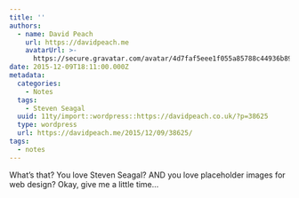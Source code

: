 ```yaml
---
title: ''
authors:
  - name: David Peach
    url: https://davidpeach.me
    avatarUrl: >-
      https://secure.gravatar.com/avatar/4d7faf5eee1f055a85788c44936b8995eaab6dfb004e7854ec747ccb272e91ee?s=96&d=mm&r=g
date: 2015-12-09T18:11:00.000Z
metadata:
  categories:
    - Notes
  tags:
    - Steven Seagal
  uuid: 11ty/import::wordpress::https://davidpeach.co.uk/?p=38625
  type: wordpress
  url: https://davidpeach.me/2015/12/09/38625/
tags:
  - notes
---
```

What’s that? You love Steven Seagal? AND you love placeholder images for web design? Okay, give me a little time…